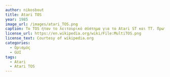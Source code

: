 ```yaml
---
author: nikosbout
title: Atari TOS
year: 1985
image_url: /images/atari_TOS.png
caption: To TOS ήταν το λειτουρικό σύστημα για το Atari ST και TT. Πρωτοκυκλοφόρησε το 1985 κάνοντας το ντεμπούτο του με το Atari520ST.
license_url: https://en.wikipedia.org/wiki/File:MultiTOS.png
license_text: Courtesy of wikipedia.org
categories:
  - Ορισμός
  - GUI
tags:
  - Atari
  - Atari TOS
---
```

